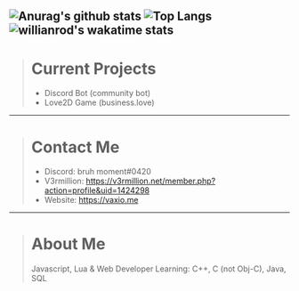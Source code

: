 ![Anurag's github stats](https://github-readme-stats.vercel.app/api?username=vaxiobbxx&show_icons=true&theme=radical&count_private=true)
![Top Langs](https://github-readme-stats.vercel.app/api/top-langs/?username=vaxiobbxx&show_icons=true&theme=radical)
![willianrod's wakatime stats](https://github-readme-stats.vercel.app/api/wakatime?username=vaxiobb&theme=radical)
---
> # Current Projects
> - Discord Bot (community bot)
> - Love2D Game (business.love)
---
> # Contact Me
> - Discord: bruh moment#0420
> - V3rmillion: https://v3rmillion.net/member.php?action=profile&uid=1424298
> - Website: https://vaxio.me
---
> # About Me
> Javascript, Lua & Web Developer
> Learning: C++, C (not Obj-C), Java, SQL
